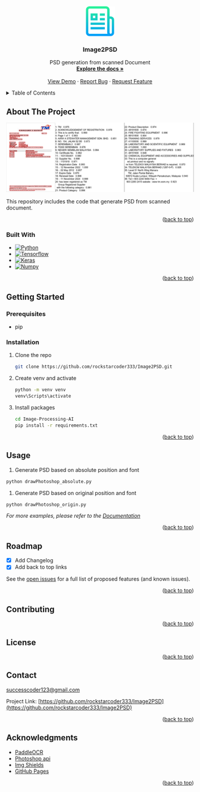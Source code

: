 <a name="readme-top"></a>

<!-- PROJECT LOGO -->
<br />
<div align="center">
  <a href="https://github.com/rockstarcoder333/Image2PSD">
    <img src="images/logo.png" alt="Logo" width="80" height="80">
  </a>

  <h3 align="center">Image2PSD</h3>

  <p align="center">
    PSD generation from scanned Document
    <br />
    <a href="https://github.com/rockstarcoder333/Image2PSD"><strong>Explore the docs »</strong></a>
    <br />
    <br />
    <a href="https://github.com/rockstarcoder333/Image2PSD">View Demo</a>
    ·
    <a href="https://github.com/rockstarcoder333/Image2PSD/issues">Report Bug</a>
    ·
    <a href="https://github.com/rockstarcoder333/Image2PSD/issues">Request Feature</a>
  </p>
</div>



<!-- TABLE OF CONTENTS -->
<details>
  <summary>Table of Contents</summary>
  <ol>
    <li>
      <a href="#about-the-project">About The Project</a>
      <ul>
        <li><a href="#built-with">Built With</a></li>
      </ul>
    </li>
    <li>
      <a href="#getting-started">Getting Started</a>
      <ul>
        <li><a href="#prerequisites">Prerequisites</a></li>
        <li><a href="#installation">Installation</a></li>
      </ul>
    </li>
    <li><a href="#usage">Usage</a></li>
    <li><a href="#roadmap">Roadmap</a></li>
    <li><a href="#contributing">Contributing</a></li>
    <li><a href="#license">License</a></li>
    <li><a href="#contact">Contact</a></li>
    <li><a href="#acknowledgments">Acknowledgments</a></li>
  </ol>
</details>



<!-- ABOUT THE PROJECT -->
## About The Project

[![Product Name Screen Shot][product-screenshot]](https://github.com/rockstarcoder333/Image2PSD)

This repository includes the code that generate PSD from scanned document.

<p align="right">(<a href="#readme-top">back to top</a>)</p>



### Built With

* [![Python][Python]][Python-url]
* [![Tensorflow][Tensorflow]][Tensorflow-url]
* [![Keras][Keras]][Keras-url]
* [![Numpy][Numpy]][Numpy-url]


<p align="right">(<a href="#readme-top">back to top</a>)</p>



<!-- GETTING STARTED -->
## Getting Started

### Prerequisites

* pip

### Installation

1. Clone the repo
   ```sh
   git clone https://github.com/rockstarcoder333/Image2PSD.git
   ```
2. Create venv and activate
   ```sh
   python -m venv venv
   venv\Scripts\activate
   ```
3. Install packages
   ```sh
   cd Image-Processing-AI
   pip install -r requirements.txt
   ```

<p align="right">(<a href="#readme-top">back to top</a>)</p>



<!-- USAGE EXAMPLES -->
## Usage

1. Generate PSD based on absolute position and font
 ```sh
 python drawPhotoshop_absolute.py
 ```

1. Generate PSD based on original position and font
 ```sh
 python drawPhotoshop_origin.py
 ```

_For more examples, please refer to the [Documentation](https://github.com/rockstarcoder333/Image2PSD)_

<p align="right">(<a href="#readme-top">back to top</a>)</p>



<!-- ROADMAP -->
## Roadmap

- [x] Add Changelog
- [x] Add back to top links

See the [open issues](https://github.com/rockstarcoder333/Image2PSD/issues) for a full list of proposed features (and known issues).

<p align="right">(<a href="#readme-top">back to top</a>)</p>



<!-- CONTRIBUTING -->
## Contributing

<p align="right">(<a href="#readme-top">back to top</a>)</p>



<!-- LICENSE -->
## License

<p align="right">(<a href="#readme-top">back to top</a>)</p>



<!-- CONTACT -->
## Contact

successcoder123@gmail.com

Project Link: [https://github.com/rockstarcoder333/Image2PSD](https://github.com/rockstarcoder333/Image2PSD)

<p align="right">(<a href="#readme-top">back to top</a>)</p>



<!-- ACKNOWLEDGMENTS -->
## Acknowledgments
* [PaddleOCR](https://github.com/PaddlePaddle/PaddleOCR)
* [Photoshop api](https://github.com/loonghao/photoshop-python-api)
* [Img Shields](https://shields.io)
* [GitHub Pages](https://pages.github.com)

<p align="right">(<a href="#readme-top">back to top</a>)</p>



<!-- MARKDOWN LINKS & IMAGES -->
<!-- https://www.markdownguide.org/basic-syntax/#reference-style-links -->

[product-screenshot]: images/result.jpg
[Python]: https://img.shields.io/badge/python-3670A0?style=for-the-badge&logo=python&logoColor=ffdd54
[Python-url]: https://www.python.org/
[TensorFlow]: https://img.shields.io/badge/TensorFlow-%23FF6F00.svg?style=for-the-badge&logo=TensorFlow&logoColor=white
[TensorFlow-url]: https://www.tensorflow.org/
[Keras]: https://img.shields.io/badge/Keras-%23D00000.svg?style=for-the-badge&logo=Keras&logoColor=white
[Keras-url]: https://keras.io/
[NumPy]: https://img.shields.io/badge/numpy-%23013243.svg?style=for-the-badge&logo=numpy&logoColor=white
[NumPy-url]: https://numpy.org/

